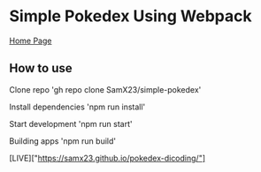 # Simple Pokedex Using Webpack

[Home Page]("https://github.com/SamX23/pokedex-dicoding/blob/master/screenshot/pokemon.png")

## How to use

Clone repo
'gh repo clone SamX23/simple-pokedex'

Install dependencies
'npm run install'

Start development
'npm run start'

Building apps
'npm run build'

[LIVE]["https://samx23.github.io/pokedex-dicoding/"]
